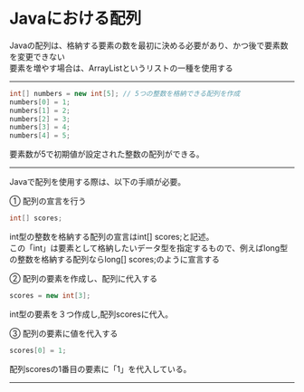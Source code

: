 # Javaにおける配列

Javaの配列は、格納する要素の数を最初に決める必要があり、かつ後で要素数を変更できない   
要素を増やす場合は、ArrayListというリストの一種を使用する

---

```Java
int[] numbers = new int[5]; // 5つの整数を格納できる配列を作成
numbers[0] = 1;
numbers[1] = 2;
numbers[2] = 3;
numbers[3] = 4;
numbers[4] = 5;
```

要素数が5で初期値が設定された整数の配列ができる。

---

Javaで配列を使用する際は、以下の手順が必要。

① 配列の宣言を行う   
```Java
int[] scores;
```
int型の整数を格納する配列の宣言はint[] scores;と記述。   
この「int」は要素として格納したいデータ型を指定するもので、例えばlong型の整数を格納する配列ならlong[] scores;のように宣言する

② 配列の要素を作成し、配列に代入する   

```Java
scores = new int[3];
```
int型の要素を３つ作成し,配列scoresに代入。

③ 配列の要素に値を代入する   
```Java
scores[0] = 1;
```
配列scoresの1番目の要素に「1」を代入している。

---






